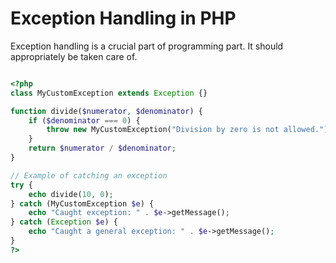 # Exception Handling in PHP

Exception handling is a crucial part of programming part. It should appropriately be
taken care of.

```php

<?php
class MyCustomException extends Exception {}

function divide($numerator, $denominator) {
    if ($denominator === 0) {
        throw new MyCustomException("Division by zero is not allowed.");
    }
    return $numerator / $denominator;
}

// Example of catching an exception
try {
    echo divide(10, 0);
} catch (MyCustomException $e) {
    echo "Caught exception: " . $e->getMessage();
} catch (Exception $e) {
    echo "Caught a general exception: " . $e->getMessage();
}
?>



```
